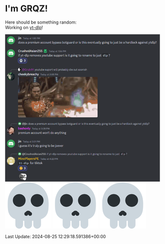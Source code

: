 # I'm GRQZ!
Here should be something random:  
Working on [yt-dlp](https://github.com/yt-dlp/yt-dlp)!

![dlp](/imgs/dlp.png)  
![skull](/imgs/skull.png)
![skull](/imgs/skull.png)
![skull](/imgs/skull.png)


Last Update: 2024-08-25 12:29:18.591386+00:00

